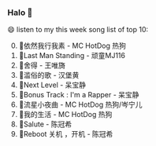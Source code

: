 

### Halo 👋

😄 listen to my this week song list of top 10:

0. 🌈依然我行我素 - MC HotDog 热狗
1. 🌈Last Man Standing - 顽童MJ116
2. 🌈舍得 - 王唯旖
3. 🌈滥俗的歌 - 汉堡黄
4. 🌈Next Level - 呆宝静
5. 🌈Bonus Track : I'm a Rapper - 呆宝静
6. 🌈流星小夜曲 - MC HotDog 热狗/岑宁儿
7. 🌈我的生活 - MC HotDog 热狗
8. 🌈Salute - 陈冠希
9. 🌈Reboot 关机 ，开机 - 陈冠希

